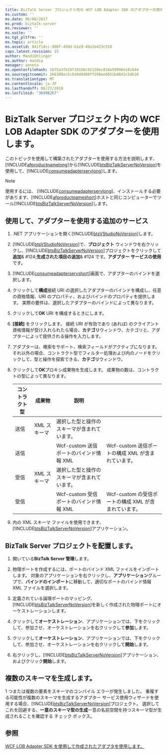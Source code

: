```yaml
---
title: BizTalk Server プロジェクト内の WCF LOB Adapter SDK のアダプターの使用 |Microsoft Docs
ms.custom: ''
ms.date: 06/08/2017
ms.prod: biztalk-server
ms.reviewer: ''
ms.suite: ''
ms.tgt_pltfrm: ''
ms.topic: article
ms.assetid: 041f14cc-d00f-450d-b1e9-40a3e423c510
caps.latest.revision: 15
author: MandiOhlinger
ms.author: mandia
manager: anneta
ms.openlocfilehash: 1b75a3fb19f10188c91120ec816e59996e18c644
ms.sourcegitcommit: 266308ec5c6a9d8d80ff298ee6051b4843c5d626
ms.translationtype: MT
ms.contentlocale: ja-JP
ms.lasthandoff: 06/27/2018
ms.locfileid: "36998267"
---
```

# <a name="consume-a-wcf-lob-adapter-sdk-adapter-in-a-biztalk-server-project"></a>BizTalk Server プロジェクト内の WCF LOB Adapter SDK のアダプターを使用します。
このトピックを使用して構築されたアダプターを使用する方法を説明します、[!INCLUDE[afproductnamelong](../../includes/afproductnamelong-md.md)]から[!INCLUDE[btsBizTalkServerNoVersion](../../includes/btsbiztalkservernoversion-md.md)]を使用して、[!INCLUDE[consumeadapterservlong](../../includes/consumeadapterservlong-md.md)]します。  

> [!NOTE]
>  使用するには、 [!INCLUDE[consumeadapterservlong](../../includes/consumeadapterservlong-md.md)]、インストールする必要があります、[!INCLUDE[afproductnameshort](../../includes/afproductnameshort-md.md)]ホストと同じコンピューターでツール[!INCLUDE[btsBizTalkServerNoVersion](../../includes/btsbiztalkservernoversion-md.md)]します。  


## <a name="use-the-consume-adapter-service-add-in"></a>使用して、アダプターを使用する追加のサービス  


1. .NET アプリケーションを開く[!INCLUDE[btsVStudioNoVersion](../../includes/btsvstudionoversion-md.md)]します。  

2. [!INCLUDE[btsVStudioNoVersion](../../includes/btsvstudionoversion-md.md)]で、**プロジェクト** ウィンドウを右クリックし、[!INCLUDE[btsBizTalkServerNoVersion](../../includes/btsbiztalkservernoversion-md.md)]プロジェクトをクリックして**追加**& #124;**生成された項目の追加**& #124 です。**アダプター サービスの使用**です。  

3. [!INCLUDE[consumeadapterservshort](../../includes/consumeadapterservshort-md.md)]画面で、アダプターのバインドを選択します。  

4. クリックして**構成**接続 URI の選択したアダプターのバインドを構成し、任意の資格情報、URI のプロパティ、およびバインドのプロパティを提供します。 実際の要件は、選択したアダプターのバインドによって異なります。  

5. クリックして**OK** URI を構成するときにします。  

6. **[接続]** をクリックします。 接続 URI が有効であり (あれば) のクライアント資格情報が受け入れられたら場合、**カテゴリ**ウィンドウ、カテゴリと、アダプターによって提供される操作を入力します。  

7. アダプターは、検索をサポート、検索フィールドがアクティブになります。 それ以外の場合、コントラクト型でフィルター処理および内のノードをクリックして、型と操作を探索できる、**カテゴリ**ウィンドウ。  

8. クリックして**OK**プロキシ成果物を生成します。 成果物の数は、コントラクトの型によって異なります。  


   | コントラクト型 |  成果物   |                         説明                         |                                                             |
   |---------------|-------------|-------------------------------------------------------------|-------------------------------------------------------------|
   |   送信    | XML スキーマ | 選択した型と操作のスキーマが含まれています。 |                                                             |
   |   送信    |             |        Wcf-custom 送信ポートのバインド情報 XML         |  Wcf-custom 送信ポートの構成 XML が含まれています。   |
   |    受信    | XML スキーマ | 選択した型と操作のスキーマが含まれています。 |                                                             |
   |    受信    |             |       Wcf-custom 受信ポートのバインド情報 XML       | Wcf-custom の受信ポートの構成 XML が含まれています。 |


9. 内の XML スキーマ ファイルを使用できます、[!INCLUDE[btsBizTalkServerNoVersion](../../includes/btsbiztalkservernoversion-md.md)]アプリケーション。  

## <a name="deploy-the-biztalk-server-project"></a>BizTalk Server プロジェクトを配置します。  

1. 開いている**BizTalk Server 管理**します。  

2. 物理ポートを作成するには、ポートのバインド XML ファイルをインポートします。 対象のアプリケーションを右クリックし、**アプリケーション**グループで、**バインドのインポート**に移動して、適切なポートのバインド情報 XML ファイルを選択します。  

3. 定義されている論理ポートのマッピング、[!INCLUDE[btsBizTalkServerNoVersion](../../includes/btsbiztalkservernoversion-md.md)]を新しく作成された物理ポートにオーケストレーションします。  

4. クリックして**オーケストレーション**、アプリケーションでは、下をクリックして、参加させ、オーケストレーションを右クリックして**参加**します。  

5. クリックして**オーケストレーション**、アプリケーションでは、下をクリックして、参加させ、オーケストレーションを右クリックして**開始**します。  

6. 右クリックし、[!INCLUDE[btsBizTalkServerNoVersion](../../includes/btsbiztalkservernoversion-md.md)]アプリケーション、およびクリック**開始**します。  

## <a name="generate-multiple-schemas"></a>複数のスキーマを生成します。  
 1 つまたは複数の要素をスキーマのコンパイル エラーが発生しました。 重複する可能性が複数のスキーマを生成するアダプター サービス使用ウィザードを使用する場合、[!INCLUDE[btsBizTalkServerNoVersion](../../includes/btsbiztalkservernoversion-md.md)]プロジェクト。 選択してこれを回避する、**一意のスキーマ型の生成**一意の名前空間を持つスキーマ型が生成されることを確認する チェック ボックス。  

## <a name="see-also"></a>参照  
 [WCF LOB Adapter SDK を使用して作成されたアダプタを使用します。](../../adapters-and-accelerators/wcf-lob-adapter-sdk/consume-an-adapter-created-using-the-wcf-lob-adapter-sdk.md)